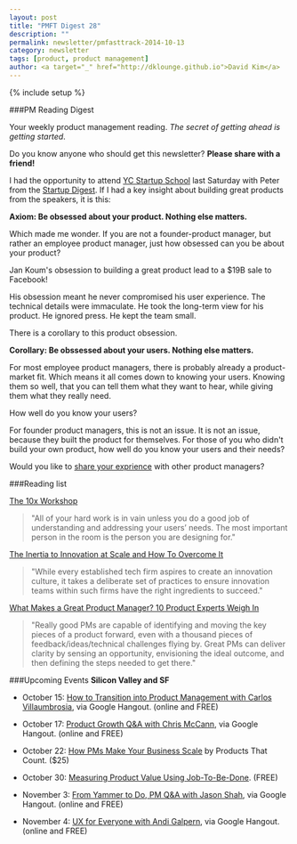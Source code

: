 ```yaml
---
layout: post
title: "PMFT Digest 28"
description: ""
permalink: newsletter/pmfasttrack-2014-10-13
category: newsletter
tags: [product, product management]
author: <a target="_" href="http://dklounge.github.io">David Kim</a>
---
```

{% include setup %}

###PM Reading Digest

Your weekly product management reading. _The secret of getting ahead is getting started_.

Do you know anyone who should get this newsletter?  __Please share with a friend!__

I had the opportunity to attend <a target="_" href="http://www.startupschool.org/">YC Startup School</a> last Saturday with Peter from the <a target="_" href="http://www.startupschool.org/">Startup Digest</a>.  If I had a key insight about building great products from the speakers, it is this:

__Axiom: Be obsessed about your product.  Nothing else matters.__

Which made me wonder.  If you are not a founder-product manager, but rather an employee product manager, just how obsessed can you be about your product?

Jan Koum\'s obsession to building a great product lead to a $19B sale to Facebook!

His obsession meant he never compromised his user experience.  The technical details were immaculate.  He took the long-term view for his product.  He ignored press.  He kept the team small.

There is a corollary to this product obsession.

__Corollary: Be obssessed about your users.  Nothing else matters.__

For most employee product managers, there is probably already a product-market fit.  Which means it all comes down to knowing your users.  Knowing them so well, that you can tell them what they want to hear, while giving them what they really need.

How well do you know your users?

For founder product managers, this is not an issue.  It is not an issue, because they built the product for themselves.  For those of you who didn\'t build your own product, how well do you know your users and their needs?

Would you like to <a target="_" href="https://pmfasttrack.wufoo.com/forms/teaching-via-hangout/">share your exprience</a> with other product managers?

###Reading list

<a target="_" href="https://medium.com/@jbeltowska/the-10x-workshop-1cd67cd3c56c">The 10x Workshop</a>

>"All of your hard work is in vain unless you do a good job of understanding and addressing your users’ needs. The most important person in the room is the person you are designing for."
>

<a target="_" href="http://www.sachinrekhi.com/blog/2014/10/12/the-inertia-to-innovation-at-scale-and-how-to-overcome-it#disqus_thread">The Inertia to Innovation at Scale and How To Overcome It</a>

>"While every established tech firm aspires to create an innovation culture, it takes a deliberate set of practices to ensure innovation teams within such firms have the right ingredients to succeed."
>

<a target="_" href="http://blog.producthunt.com/post/98290786994/what-makes-a-great-product-manager-10-product-experts">What Makes a Great Product Manager? 10 Product Experts Weigh In</a>

>"Really good PMs are capable of identifying and moving the key pieces of a product forward, even with a thousand pieces of feedback/ideas/technical challenges flying by. Great PMs can deliver clarity by sensing an opportunity, envisioning the ideal outcome, and then defining the steps needed to get there."
>

###Upcoming Events
__Silicon Valley and SF__

* October 15: <a target="_" href="https://plus.google.com/events/ccot2tcojk1ch3jf11cpcdjsmhs">How to Transition into Product Management with Carlos Villaumbrosia</a>, via Google Hangout. (online and FREE)

* October 17: <a target="_" href="https://plus.google.com/events/coktvp1mkbsof9699obd7gg3dq8">Product Growth Q&A with Chris McCann</a>, via Google Hangout. (online and FREE)

* October 22: <a target="_" href="https://www.eventbrite.com/e/how-product-managers-make-your-business-scale-tickets-13319919237">How PMs Make Your Business Scale</a> by Products That Count. ($25)

* October 30: <a target="_" href="http://www.meetup.com/ProductManagementFastTrack/events/204953502/">Measuring Product Value Using Job-To-Be-Done</a>.  (FREE)

* November 3: <a target="_" href="https://plus.google.com/events/cuo1fma3a91c29mdqlp58olqn6g">From Yammer to Do, PM Q&A with Jason Shah</a>, via Google Hangout. (online and FREE)

* November 4: <a target="_" href="https://plus.google.com/events/c76mnn59rrhmmtj51mqit7rgn8g">UX for Everyone with Andi Galpern</a>, via Google Hangout. (online and FREE)

